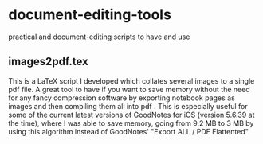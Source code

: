 # document-editing-tools
practical and document-editing scripts to have and use



## images2pdf.tex

This is a LaTeX script I developed which collates several images to a single pdf file. A great tool to have if you want to save memory without the need for any fancy compression software by exporting notebook pages as images and then compiling them all into pdf . This is especially useful for some of the current latest versions of GoodNotes for iOS (version 5.6.39 at the time), where I was able to save memory, going from 9.2 MB to 3 MB by using this algorithm instead of GoodNotes' "Export ALL / PDF Flattented"